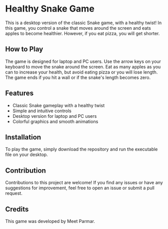 # Healthy Snake Game

This is a desktop version of the classic Snake game, with a healthy twist! In this game, you control a snake that moves around the screen and eats apples to become healthier. However, if you eat pizza, you will get shorter. 

## How to Play
The game is designed for laptop and PC users. Use the arrow keys on your keyboard to move the snake around the screen. Eat as many apples as you can to increase your health, but avoid eating pizza or you will lose length. The game ends if you hit a wall or if the snake's length becomes zero.

## Features
- Classic Snake gameplay with a healthy twist
- Simple and intuitive controls
- Desktop version for laptop and PC users
- Colorful graphics and smooth animations

## Installation
To play the game, simply download the repository and run the executable file on your desktop. 

## Contribution
Contributions to this project are welcome! If you find any issues or have any suggestions for improvement, feel free to open an issue or submit a pull request.

## Credits
This game was developed by Meet Parmar.
